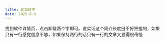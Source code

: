 ```yaml
---
title: 卸载软件
date: 2025-8-6
---
```


找到软件详情页，点击卸载两个字即可。说实话这个简介长度挺不好把握的，如果只有一行感觉信息不够，如果保持两行的话只有一行的文章又显得很奇怪
